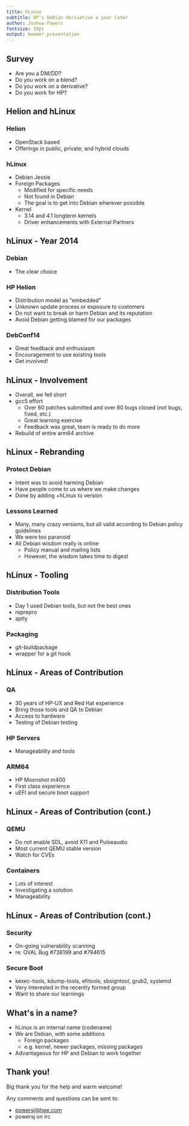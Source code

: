 ```yaml
---
title: hLinux
subtitle: HP's Debian derivative a year later
author: Joshua Powers
fontsize: 10pt
output: beamer_presentation
---
```


## Survey
- Are you a DM/DD?
- Do you work on a blend?
- Do you work on a derivative?
- Do you work for HP?

## Helion and hLinux
### Helion
- OpenStack based
- Offerings in public, private, and hybrid clouds

### hLinux
- Debian Jessie
- Foreign Packages
    - Modified for specific needs
    - Not found in Debian
    - The goal is to get into Debian wherever possible
- Kernel
    - 3.14 and 4.1 longterm kernels
    - Driver enhancements with External Partners

## hLinux - Year 2014
### Debian
- The clear choice

### HP Helion
- Distribution model as "embedded"
- Unknown update process or exposure to customers
- Do not want to break or harm Debian and its reputation
- Avoid Debian getting blamed for our packages

### DebConf14
- Great feedback and enthusiasm
- Encouragement to use existing tools
- Get involved!

## hLinux - Involvement
- Overall, we fell short
- gcc5 effort
    - Over 60 patches submitted and over 80 bugs closed (not bugs, fixed, etc.)
    - Great learning exercise
    - Feedback was great, team is ready to do more
- Rebuild of entire arm64 archive

## hLinux - Rebranding
### Protect Debian
- Intent was to avoid harming Debian
- Have people come to us where we make changes
- Done by adding +hLinux to version

### Lessons Learned
- Many, many crazy versions, but all valid according to Debian policy guidelines
- We were too paranoid
- All Debian wisdom really is online
    - Policy manual and mailing lists
    - However, the wisdom takes time to digest

## hLinux - Tooling
### Distribution Tools
- Day 1 used Debian tools, but not the best ones
- reprepro
- aptly

### Packaging
- git-buildpackage
- wrapper for a git hook

## hLinux - Areas of Contribution
### QA
- 30 years of HP-UX and Red Hat experience
- Bring those tools and QA to Debian
- Access to hardware
- Testing of Debian testing

### HP Servers
- Manageability and tools

### ARM64
- HP Moonshot m400
- First class experience
- uEFI and secure boot support

## hLinux - Areas of Contribution (cont.)
### QEMU
- Do not enable SDL, avoid X11 and Pulseaudio
- Most current QEMU stable version
- Watch for CVEs

### Containers
- Lots of interest
- Investigating a solution
- Manageability

## hLinux - Areas of Contribution (cont.)
### Security
- On-going vulnerability scanning
- re: OVAL Bug #738199 and #794615

### Secure Boot
- kexec-tools, kdump-tools, efitools, sbsigntool, grub2, systemd
- Very interested in the recently formed group
- Want to share our learnings

## What's in a name?
- hLinux is an internal name (codename)
- We are Debian, with some additions
    - Foreign packages
    - e.g. kernel, newer packages, missing packages
- Advantageous for HP and Debian to work together

## Thank you!
Big thank you for the help and warm welcome!

Any comments and questions can be sent to:

- powersj@hpe.com
- powersj on irc
